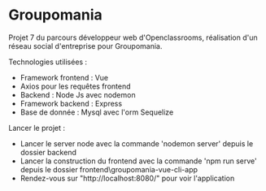 # Groupomania

Projet 7 du parcours développeur web d'Openclassrooms, réalisation d'un réseau social d'entreprise pour Groupomania.

Technologies utilisées : 
  - Framework frontend : Vue
  - Axios pour les requêtes frontend
  - Backend : Node Js avec nodemon
  - Framework backend : Express
  - Base de donnée : Mysql avec l'orm Sequelize

Lancer le projet : 
  - Lancer le server node avec la commande 'nodemon server' depuis le dossier backend
  - Lancer la construction du frontend avec la commande 'npm run serve' depuis le dossier frontend\groupomania-vue-cli-app
  - Rendez-vous sur "http://localhost:8080/" pour voir l'application
